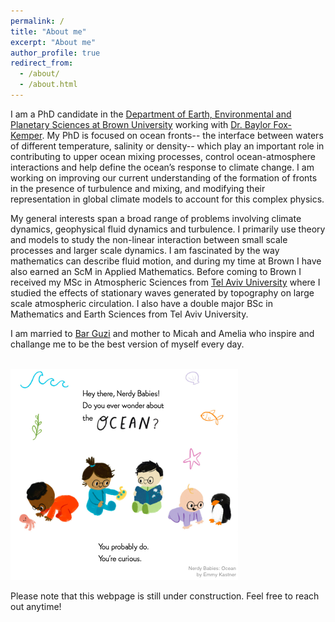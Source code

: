 ```yaml
---
permalink: /
title: "About me"
excerpt: "About me"
author_profile: true
redirect_from: 
  - /about/
  - /about.html
---
```

I am a PhD candidate in the [Department of Earth, Environmental and Planetary Sciences at Brown University](https://www.brown.edu/academics/earth-environmental-planetary-sciences/) working with [Dr. Baylor Fox-Kemper](http://www.geo.brown.edu/research/Fox-Kemper/). My PhD is focused on ocean fronts-- the interface between waters of different temperature, salinity or density-- which play an important role in contributing to upper ocean mixing processes, control ocean-atmosphere interactions and help define the ocean’s response to climate change. I am working on improving our current understanding of the formation of fronts in the presence of turbulence and mixing, and modifying their representation in global climate models to account for this complex physics.

My general interests span a broad range of problems involving climate dynamics, geophysical fluid dynamics and turbulence. I primarily use theory and models to study the non-linear interaction between small scale processes and larger scale dynamics. I am fascinated by the way mathematics can describe fluid motion, and during my time at Brown I have also earned an ScM in Applied Mathematics. Before coming to Brown I received my MSc in Atmospheric Sciences from [Tel Aviv University](https://english.tau.ac.il/) where I studied the effects of stationary waves generated by topography on large scale atmospheric circulation. I also have a double major BSc in Mathematics and Earth Sciences from Tel Aviv University. 

I am married to [Bar Guzi](https://brandeis.academia.edu/BarGuzi) and mother to Micah and Amelia who inspire and challange me to be the best version of myself every day.
  
  
  





<br/><img src='/images/nerdy1.png'>
  
  
Please note that this webpage is still under construction. Feel free to reach out anytime!
